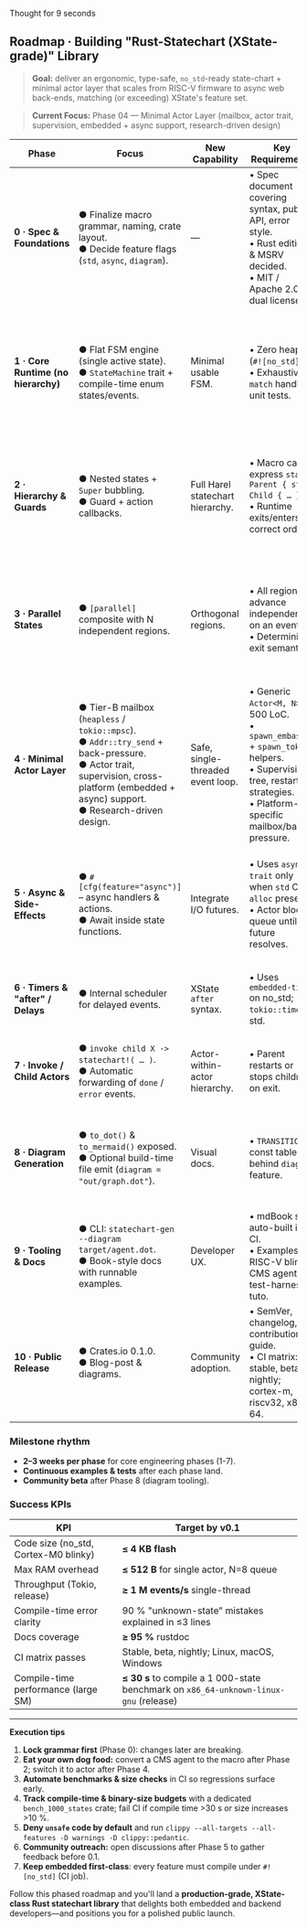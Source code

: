 Thought for 9 seconds


## Roadmap · Building "Rust-Statechart (XState-grade)" Library

> **Goal:** deliver an ergonomic, type-safe, `no_std`-ready state-chart + minimal actor layer that scales from RISC-V firmware to async web back-ends, matching (or exceeding) XState's feature set.

> **Current Focus:** Phase 04 — Minimal Actor Layer (mailbox, actor trait, supervision, embedded + async support, research-driven design)

| Phase                               | Focus                                                                                                     | New Capability                    | Key Requirements                                                                                                                  | Success Criteria                                                                                        |
| ----------------------------------- | --------------------------------------------------------------------------------------------------------- | --------------------------------- | --------------------------------------------------------------------------------------------------------------------------------- | ------------------------------------------------------------------------------------------------------- |
| **0 · Spec & Foundations**          | ● Finalize macro grammar, naming, crate layout. <br>● Decide feature flags (`std`, `async`, `diagram`).   | —                                 | • Spec document covering syntax, public API, error style. <br>• Rust edition & MSRV decided. <br>• MIT / Apache 2.0 dual license. | ✔ Stakeholders sign-off on spec. <br>✔ `cargo check` for empty crate + CI pipeline (lint, fmt, clippy). |
| **1 · Core Runtime (no hierarchy)** | ● Flat FSM engine (single active state). <br>● `StateMachine` trait + compile-time enum states/events.    | Minimal usable FSM.               | • Zero heap (`#![no_std]`). <br>• Exhaustive `match` handling, unit tests.                                                        | ✔ "traffic-light" demo runs on RISC-V QEMU & native. <br>✔ <1 KB code size added (thumb-v7m build).     |
| **2 · Hierarchy & Guards**          | ● Nested states + `Super` bubbling. <br>● Guard + action callbacks.                                       | Full Harel statechart hierarchy.  | • Macro can express `state Parent { state Child { … } }`. <br>• Runtime exits/enters correct order.                               | ✔ 100 % branch-coverage tests for entry/exit order. <br>✔ Compile-time error on unknown state/event.    |
| **3 · Parallel States**             | ● `[parallel]` composite with N independent regions.                                                      | Orthogonal regions.               | • All regions advance independently on an event. <br>• Deterministic exit semantics.                                              | ✔ "Agent" example (Engagement + Knowledge) passes golden trace. <br>✔ No extra heap for unused regions. |
| **4 · Minimal Actor Layer**         | ● Tier-B mailbox (`heapless` / `tokio::mpsc`). <br>● `Addr::try_send` + back-pressure. <br>● Actor trait, supervision, cross-platform (embedded + async) support. <br>● Research-driven design. | Safe, single-threaded event loop. | • Generic `Actor<M, N>` in 500 LoC. <br>• `spawn_embassy!` + `spawn_tokio!` helpers. <br>• Supervision tree, restart strategies. <br>• Platform-specific mailbox/back-pressure. | ✔ Concurrency stress-test shows no re-entrancy panics. <br>✔ Builds & runs without `std`. <br>✔ Embedded and async examples run. |
| **5 · Async & Side-Effects**        | ● `#[cfg(feature="async")]` – async handlers & actions. <br>● Await inside state functions.               | Integrate I/O futures.            | • Uses `async-trait` only when `std` OR `alloc` present. <br>• Actor blocks queue until future resolves.                          | ✔ HTTP-polling demo (Tokio) passes load test. <br>✔ Firmware build still zero-alloc when `async` off.   |
| **6 · Timers & "after" / Delays**   | ● Internal scheduler for delayed events.                                                                  | XState `after` syntax.            | • Uses `embedded-time` on no\_std; `tokio::time` on std.                                                                          | ✔ Blinky demo toggles LED every 500 ms with no drift >1 %.                                              |
| **7 · Invoke / Child Actors**       | ● `invoke child X -> statechart!( … )`. <br>● Automatic forwarding of `done` / `error` events.            | Actor-within-actor hierarchy.     | • Parent restarts or stops children on exit.                                                                                      | ✔ Parent/child fault-injection test recovers correctly.                                                 |
| **8 · Diagram Generation**          | ● `to_dot()` & `to_mermaid()` exposed. <br>● Optional build-time file emit (`diagram = "out/graph.dot"`). | Visual docs.                      | • `TRANSITIONS` const table behind `diagram` feature.                                                                             | ✔ `cargo test --features diagram` emits valid DOT → Graphviz renders without warnings.                  |
| **9 · Tooling & Docs**              | ● CLI: `statechart-gen --diagram target/agent.dot`. <br>● Book-style docs with runnable examples.         | Developer UX.                     | • mdBook site auto-built in CI. <br>• Examples: RISC-V blinky, CMS agent, test-harness tuto.                                      | ✔ `cargo doc --open` shows 95 % public-item docs-coverage.                                              |
| **10 · Public Release**             | ● Crates.io 0.1.0. <br>● Blog-post & diagrams.                                                            | Community adoption.               | • SemVer, changelog, contribution guide. <br>• CI matrix: stable, beta, nightly; cortex-m, riscv32, x86-64.                       | ✔ Passing CI badge. <br>✔ ≥100 GitHub ⭐ within 60 days.                                                 |

### Milestone rhythm

* **2–3 weeks per phase** for core engineering phases (1-7).
* **Continuous examples & tests** after each phase land.
* **Community beta** after Phase 8 (diagram tooling).

### Success KPIs

| KPI                                   | Target by v0.1                                      |
| ------------------------------------- | --------------------------------------------------- |
| Code size (no\_std, Cortex-M0 blinky) | **≤ 4 KB flash**                                    |
| Max RAM overhead                      | **≤ 512 B** for single actor, N=8 queue             |
| Throughput (Tokio, release)           | **≥ 1 M events/s** single-thread                    |
| Compile-time error clarity            | 90 % "unknown-state" mistakes explained in ≤3 lines |
| Docs coverage                         | **≥ 95 %** rustdoc                                  |
| CI matrix passes                      | Stable, beta, nightly; Linux, macOS, Windows        |
| Compile-time performance (large SM)   | **≤ 30 s** to compile a 1 000-state benchmark on `x86_64-unknown-linux-gnu` (release) |

---

**Execution tips**

1. **Lock grammar first** (Phase 0): changes later are breaking.
2. **Eat your own dog food:** convert a CMS agent to the macro after Phase 2; switch it to actor after Phase 4.
3. **Automate benchmarks & size checks** in CI so regressions surface early.
4. **Track compile-time & binary-size budgets** with a dedicated `bench_1000_states` crate; fail CI if compile time >30 s or size increases >10 %.
5. **Deny `unsafe` code by default** and run `clippy --all-targets --all-features -D warnings -D clippy::pedantic`.
6. **Community outreach:** open discussions after Phase 5 to gather feedback before 0.1.
7. **Keep embedded first-class**: every feature must compile under `#![no_std]` (CI job).

Follow this phased roadmap and you'll land a **production-grade, XState-class Rust statechart library** that delights both embedded and backend developers—and positions you for a polished public launch.

<!-- Test comment to trigger pre-commit hook -->
